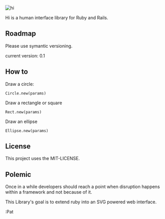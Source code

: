 ![hi](https://f.cloud.github.com/assets/900966/1458106/d58ac6ac-4354-11e3-91d0-dff90d69e11e.png)

Hi is a human interface library for Ruby and Rails.

## Roadmap

Please use symantic versioning.

current version: 0.1

## How to

Draw a circle:

```
Circle.new(params)
```
Draw a rectangle or square
```
Rect.new(params)
```
Draw an ellipse
```
Ellipse.new(params)
```



## License

This project uses the MIT-LICENSE.

## Polemic

Once in a while developers should reach a point when disruption happens within a framework and not because of it. 

This Library's goal is to extend ruby into an SVG powered web interface.

:Pat
